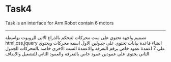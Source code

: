 # Task4
Task is an interface for Arm Robot contain 6 motors

____________________________________________________________________________

تصميم واجهة تحتوي على ست محركات لتتحكم بالذراع الالي للروبوت بواسطة html,css,jquery انشاء قاعدة بيانات تحتوي على جدولين الاول اسمه محركات ويحتوي على 7 اعمدة عمود خاص برقم التعرفة والاعمدة الست الاخرى خاصة بالمحركات الجدول الثاني يحتوي على عمودين عمود خاص بالتعرفة والعمود الثاني للتشغيل والايقاف
